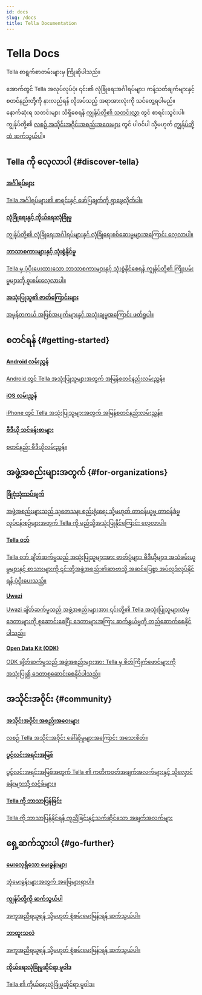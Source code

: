 ```yaml
---
id: docs
slug: /docs
title: Tella Documentation
---
```


# Tella Docs

Tella စာရွက်စာတမ်းများမှ ကြိုဆိုပါသည်။

အောက်တွင် Tella အလုပ်လုပ်ပုံ၊ ၎င်း၏ လုံခြုံရေးအင်္ဂါရပ်များ၊ ကန့်သတ်ချက်များနှင့် စတင်နည်းတို့ကို နားလည်ရန် လိုအပ်သည့် အရာအားလုံးကို သင်တွေ့ရပါမည်။ နောက်ဆုံးရ သတင်းများ သိရှိစေရန် [ကျွန်ုပ်တို့၏ သတင်းလွှာ](https://blog.wearehorizontal.org/#/portal) တွင် စာရင်းသွင်းပါ၊ ကျွန်ုပ်တို့၏ [လစဉ် အသိုင်းအဝိုင်းအစည်းအဝေးများ](/community-meetings) တွင် ပါဝင်ပါ သို့မဟုတ် [ကျွန်ုပ်တို့ထံ ဆက်သွယ်ပါ](/contact-us)။


## Tella ကို လေ့လာပါ {#discover-tella}


<div class="doc-card-list">
    <div className="doc-card">
      <a href="features">
        <div className="doc-card-content">
          <b>အင်္ဂါရပ်များ</b>
          <p>Tella အင်္ဂါရပ်များ၏ စာရင်းနှင့် ဖော်ပြချက်ကို ရှာဖွေလိုက်ပါ။</p>
        </div>
      </a>
    </div>
    <div className="doc-card">
      <a href="security-and-privacy">
        <div className="doc-card-content">
          <b>လုံခြုံရေးနှင့် ကိုယ်ရေးလုံခြုံမှု</b>
          <p>ကျွန်ုပ်တို့၏ လုံခြုံရေးအင်္ဂါရပ်များနှင့် လုံခြုံရေးစစ်ဆေးမှုများအကြောင်း လေ့လာပါ။</p>
        </div>
      </a>
    </div>
    <div className="doc-card">
      <a href="accessibility">
        <div className="doc-card-content">
          <b>ဘာသာစကားများနှင့် သုံးစွဲနိုင်မှု</b>
          <p>Tella မှ ပံ့ပိုးပေးထားသော ဘာသာစကားများနှင့် သုံးစွဲနိုင်စေရန် ကျွန်ုပ်တို့၏ ကြိုးပမ်းမှုများကို စူးစမ်းလေ့လာပါ။</p>
        </div>
      </a>
    </div>
    <div className="doc-card">
      <a href="user-stories">
        <div className="doc-card-content">
          <b>အသုံးပြုသူ၏ ဇာတ်ကြောင်းများ</b>
          <p>အမှန်တကယ် အဖြစ်အပျက်များနှင့် အသုံးချမှုအကြောင်း ဖတ်ရှုပါ။</p>
        </div>
      </a>
    </div>
</div>

## စတင်ရန် {#getting-started}

<div class="doc-card-list">
    <div className="doc-card">
      <a href="get-started-android">
        <div className="doc-card-content">
          <b>Android လမ်းညွှန်</b>
          <p>Android တွင် Tella အသုံးပြုသူများအတွက် အမြန်စတင်နည်းလမ်းညွှန်။</p>
        </div>
      </a>
    </div>
    <div className="doc-card">
      <a href="get-started-ios">
        <div className="doc-card-content">
          <b>iOS လမ်းညွှန်</b>
          <p>iPhone တွင် Tella အသုံးပြုသူများအတွက် အမြန်စတင်နည်းလမ်းညွှန်။</p>
        </div>
      </a>
    </div>
    <div className="doc-card">
      <a href="video-tutorials">
        <div className="doc-card-content">
          <b>ဗီဒီယို သင်ခန်းစာများ</b>
          <p>စတင်နည်း ဗီဒီယိုလမ်းညွှန်။</p>
        </div>
      </a>
    </div>
</div>

## အဖွဲ့အစည်းများအတွက် {#for-organizations}

<div class="doc-card-list">
    <div className="doc-card">
      <a href="for-organizations">
        <div className="doc-card-content">
          <b>ခြုံငုံသုံးသပ်ချက်</b>
          <p>အဖွဲ့အစည်းများသည် သုတေသန၊ စည်းရုံးရေး သို့မဟုတ် တာဝန်ယူမှု တာဝန်ခံမှုလုပ်ငန်းစဉ်များအတွက် Tella ကို မည်သို့အသုံးပြုနိုင်ကြောင်း လေ့လာပါ။</p>
        </div>
      </a>
    </div>
    <div className="doc-card">
      <a href="tella-web">
        <div className="doc-card-content">
          <b>Tella ဝဘ်</b>
          <p>Tella ဝဘ် ချိတ်ဆက်မှုသည် အသုံးပြုသူများအား ဓာတ်ပုံများ၊ ဗီဒီယိုများ၊ အသံဖမ်းယူမှုများနှင့် စာသားများကို ၎င်းတို့အဖွဲ့အစည်း၏ဆာဗာသို့ အဆင်ပြေစွာ အပ်လုဒ်လုပ်နိုင်ရန် ပံ့ပိုးပေးသည်။</p>
        </div>
      </a>
    </div>
    <div className="doc-card">
      <a href="uwazi">
        <div className="doc-card-content">
          <b>Uwazi</b>
          <p>Uwazi ချိတ်ဆက်မှုသည် အဖွဲ့အစည်းများအား ၎င်းတို့၏ Tella အသုံးပြုသူများထံမှ ဒေတာများကို စုဆောင်းစေပြီး ဒေတာများအကြား ဆက်နွှယ်မှုကို တည်ဆောက်စေနိုင်ပါသည်။</p>
        </div>
      </a>
    </div>
    <div className="doc-card">
      <a href="odk">
        <div className="doc-card-content">
          <b>Open Data Kit (ODK)</b>
          <p>ODK ချိတ်ဆက်မှုသည် အဖွဲ့အစည်းများအား Tella မှ စိတ်ကြိုက်ဖောင်များကို အသုံးပြု၍ ဒေတာစုဆောင်းစေနိုင်ပါသည်။</p>
        </div>
      </a>
    </div>
</div>


## အသိုင်းအဝိုင်း {#community}

<div class="doc-card-list">
    <div className="doc-card">
      <a href="community-meetings">
        <div className="doc-card-content">
          <b>အသိုင်းအဝိုင်း အစည်းအဝေးများ</b>
          <p>လစဉ် Tella အသိုင်းအဝိုင်း ခေါ်ဆိုမှုများအကြောင်း အသေးစိတ်။</p>
        </div>
      </a>
    </div>
    <div className="doc-card">
      <a href="open-source">
        <div className="doc-card-content">
          <b>ပွင့်လင်းအရင်းအမြစ်</b>
          <p>ပွင့်လင်းအရင်းအမြစ်အတွက် Tella ၏ ကတိကဝတ်အချက်အလက်များနှင့် သိုလှောင်ခန်းများသို့ လင့်ခ်များ။</p>
    </div>
      </a>
    </div>
    <div className="doc-card">
      <a href="translating-tella">
        <div className="doc-card-content">
          <b>Tella ကို ဘာသာပြန်ခြင်း</b>
          <p>Tella ကို ဘာသာပြန်နိုင်ရန် ကူညီခြင်းနှင့်သက်ဆိုင်သော အချက်အလက်များ</p>
        </div>
      </a>
    </div>
</div>

## ရှေ့ဆက်သွားပါ {#go-further}

<div class="doc-card-list">
    <div className="doc-card">
      <a href="faq">
        <div className="doc-card-content">
          <b>မေးလေ့ရှိသော မေးခွန်းများ‌</b>
          <p>ဘုံမေးခွန်းများအတွက် အဖြေများရှာပါ။</p>
        </div>
      </a>
    </div>
    <div className="doc-card">
      <a href="contact-us">
        <div className="doc-card-content">
          <b>ကျွန်ုပ်တို့ကို ဆက်သွယ်ပါ</b>
          <p>အကူအညီရယူရန် သို့မဟုတ် စုံစမ်းမေးမြန်းရန် ဆက်သွယ်ပါ။</p>
        </div>
      </a>
    </div>
    <div className="doc-card">
      <a href="releases">
        <div className="doc-card-content">
          <b>ဘာထူးသလဲ</b>
          <p>အကူအညီရယူရန် သို့မဟုတ် စုံစမ်းမေးမြန်းရန် ဆက်သွယ်ပါ။</p>
        </div>
      </a>
    </div>
    <div className="doc-card">
      <a href="privacy">
        <div className="doc-card-content">
          <b>ကိုယ်ရေးလုံခြုံမှုဆိုင်ရာ မူဝါဒ</b>
          <p>Tella ၏ ကိုယ်ရေးလုံခြုံမှုဆိုင်ရာ မူဝါဒ။</p>
        </div>
      </a>
    </div>
</div>
